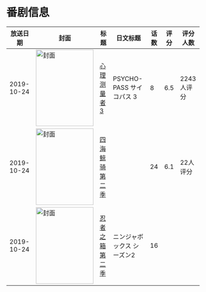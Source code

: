 # 番剧信息

|放送日期|封面|标题|日文标题|话数|评分|评分人数|
|---|---|---|---|---|---|---|
|2019-10-24|<img src="//lain.bgm.tv/pic/cover/c/8c/59/277105_ojhEJ.jpg" alt="封面" style="width:150px;height:200px;object-fit:cover;">|[心理测量者3](https://bangumi.tv/subject/277105)|PSYCHO-PASS サイコパス 3|8|6.5|2243人评分|
|2019-10-24|<img src="//lain.bgm.tv/pic/cover/c/dc/0d/288780_W0w40.jpg" alt="封面" style="width:150px;height:200px;object-fit:cover;">|[四海鲸骑 第二季](https://bangumi.tv/subject/288780)||24|6.1|22人评分|
|2019-10-24|<img src="//lain.bgm.tv/pic/cover/c/f1/9a/304838_2066W.jpg" alt="封面" style="width:150px;height:200px;object-fit:cover;">|[忍者之箱 第二季](https://bangumi.tv/subject/304838)|ニンジャボックス シーズン2|16|||
